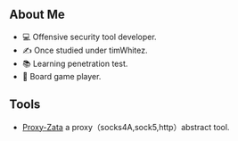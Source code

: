 ## About Me

- 💻 Offensive security tool developer.
- ✍️ Once studied under timWhitez.
- 📚 Learning penetration test.
- 🎲 Board game player.

## Tools

- [Proxy-Zata](https://github.com/funnyndk/proxy-Zata) a proxy（socks4A,sock5,http）abstract tool.

